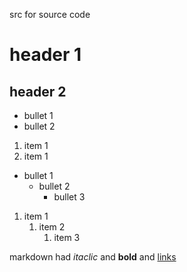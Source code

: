 src for source code

# header 1

## header 2

- bullet 1
- bullet 2

1. item 1
1. item 1

- bullet 1
    - bullet 2
        - bullet 3

1. item 1
    1. item 2
        1. item 3

markdown had *itaclic* and **bold** and [links](http://daringfireball.net/projects/markdown/syntax)
